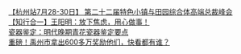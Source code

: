   
[【杭州站7月28-30日】 第二十二届特色小镇与田园综合体高端总裁峰会](http://www.dianyue.me/archives/402/7gb47n64zg1i110v/)  
[【知行合一】王阳明：放下焦虑，用心做事！](http://www.dianyue.me/archives/140/7g3fs1a3z2qlanve/)  
[瓷器鉴定：明代晚期青花瓷器鉴定要点](http://www.dianyue.me/archives/975/k2p5l3u68a4au9h8/)  
[重磅！禹州市拿出600多万奖励他们，快看都有谁？](http://www.dianyue.me/archives/064/c5mg3338qwaqqxgm/)